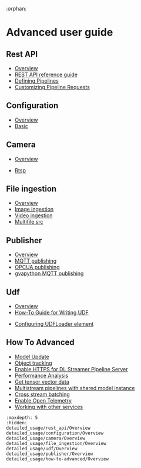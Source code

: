 :orphan:

# Advanced user guide

## Rest API
-   [Overview](./detailed_usage/rest_api/Overview.md)
-   [REST API reference guide](./detailed_usage/rest_api/restapi_reference_guide.md)
-   [Defining Pipelines](./detailed_usage/rest_api/defining_pipelines.md)
-   [Customizing Pipeline Requests](./detailed_usage/rest_api/customizing_pipeline_requests.md)

## Configuration
-   [Overview](./detailed_usage/configuration/Overview.md)
-   [Basic](./detailed_usage/configuration/basic.md)

## Camera
-   [Overview](./detailed_usage/camera/Overview.md)
<!-- -   [Generic plugin](./camera/generic_plugin_doc.md)
-   [GenICam GigE or USB3 Cameras](./camera/genicam.md)
-   [Basler](./camera/basler_doc.md) -->
-   [Rtsp](./detailed_usage/camera/rtsp.md)
<!-- -   [USB v4l2](./camera/usb.md)
-   [Xiris](./camera/xiris.md) -->

## File ingestion
-   [Overview](./detailed_usage/file_ingestion/Overview.md)
-   [Image ingestion](./detailed_usage/file_ingestion/image_ingestion.md)
-   [Video ingestion](./detailed_usage/file_ingestion/video_ingestion.md)
-   [Multifile src](./detailed_usage/file_ingestion/multifilesrc_doc.md)

## Publisher
-   [Overview](./detailed_usage/publisher/Overview.md)
-   [MQTT publishing](./detailed_usage/publisher/eis_mqtt_publish_doc.md)
-   [OPCUA publishing](./detailed_usage/publisher/opcua_publish_doc.md)
-   [gvapython MQTT publishing](./detailed_usage/publisher/gvapython_mqtt_publish.md)

## Udf
-   [Overview](./detailed_usage/udf/Overview.md)
-   [How-To Guide for Writing UDF](./detailed_usage/udf/UDF_writing_guide.md)
<!-- -   [Anomalib](./udf/anomalib_doc.md) -->
-   [Configuring UDFLoader element](./detailed_usage/udf/configuring_udfloader.md)

## How To Advanced
-   [Model Update](./detailed_usage/how-to-advanced/model_update/dlstreamer_pipeline_server_model_update.md)
-   [Object tracking](./detailed_usage/how-to-advanced/object_tracking/object_tracking.md)
-   [Enable HTTPS for DL Streamer Pipeline Server](./detailed_usage/how-to-advanced/https/dlstreamer_pipeline_server_https.md)
-   [Performance Analysis](./detailed_usage/how-to-advanced/performance/Processing-Latency.md)
-   [Get tensor vector data](./detailed_usage/how-to-advanced/get-tensor-vector-data.md)
-   [Multistream pipelines with shared model instance](./detailed_usage/how-to-advanced/multistream-pipelines.md)
-   [Cross stream batching](./detailed_usage/how-to-advanced/cross-stream-batching.md)
-   [Enable Open Telemetry](./detailed_usage/how-to-advanced/enable-open-telemetry.md)
-   [Working with other services](./detailed_usage/how-to-advanced/work-with-other-services.md)


```{toctree}
:maxdepth: 5
:hidden:
detailed_usage/rest_api/Overview
detailed_usage/configuration/Overview
detailed_usage/camera/Overview
detailed_usage/file_ingestion/Overview
detailed_usage/udf/Overview
detailed_usage/publisher/Overview
detailed_usage/how-to-advanced/Overview
```
